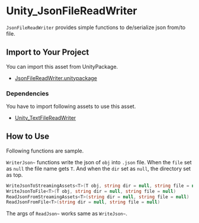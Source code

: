 # Unity_JsonFileReadWriter

``JsonFileReadWriter`` provides simple functions to de/serialize json from/to file.

## Import to Your Project

You can import this asset from UnityPackage.

- [JsonFileReadWriter.unitypackage](https://github.com/XJINE/Unity_JsonFileReadWriter/blob/master/JsonFileReadWriter.unitypackage)

### Dependencies

You have to import following assets to use this asset.

- [Unity_TextFileReadWriter](https://github.com/XJINE/Unity_TextFileReadWriter)

## How to Use

Following functions are sample.

``WriterJson~`` functions write the json of ``obj`` into ``.json`` file.
When the ``file`` set as ``null`` the file name gets ``T``.
And when the ``dir`` set as ``null``, the directory set as top.

```csharp
WriteJsonToStreamingAssets<T>(T obj, string dir = null, string file = null)
WriteJsonToFile<T>(T obj, string dir = null, string file = null)
ReadJsonFromStreamingAssets<T>(string dir = null, string file = null)
ReadJsonFromFile<T>(string dir = null, string file = null)
```

The args of ``ReadJson~`` works same as ``WriteJson~``.